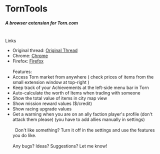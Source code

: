 # TornTools  
##### A browser extension for Torn.com
&nbsp;  
Links  
  - Original thread: [Original Thread](https://www.torn.com/forums.php#/p=threads&f=67&t=16054539&b=0&a=0&start=0&to=19000313)  
  - Chrome: [Chrome](https://chrome.google.com/webstore/detail/torn-tools/hjpaapdjcgbmeikfnahipphknonhlhib)  
  - Firefox: [Firefox](https://addons.mozilla.org/en-US/firefox/addon/torn-tools/)  
&nbsp;  
Features:  
  - Access Torn market from anywhere ( check prices of items from the small extension window at top-right )  
  - Keep track of your Achievements at the left-side menu bar in Torn  
  - Auto-calculate the worth of Items when trading with someone  
  - Show the total value of items in city map view  
  - Show mission reward values ($/credit)  
  - Show racing upgrade values  
  - Get a warning when you are on an ally faction player's profile (don't attack them please) (you have to add allies manually in settings)  
&nbsp;  
&nbsp;
Don't like something? Turn it off in the settings and use the features you do like.  
&nbsp;  
Any bugs? Ideas? Suggestions? Let me know!  
